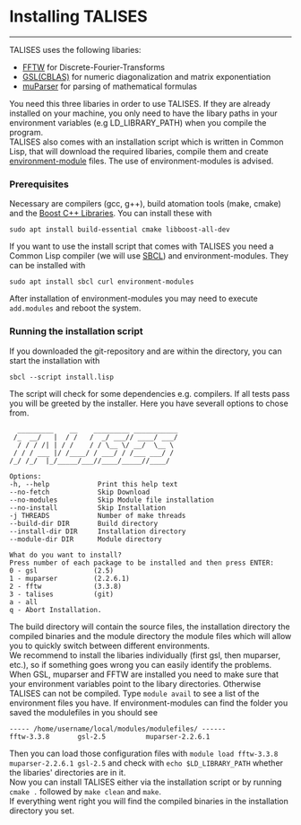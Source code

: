 # Installing TALISES
-------------
TALISES uses the following libaries:

- [FFTW](http://www.fftw.org/) for Discrete-Fourier-Transforms
- [GSL(CBLAS)](https://www.gnu.org/software/gsl/) for numeric diagonalization and matrix exponentiation
- [muParser](https://beltoforion.de/article.php?a=muparser) for parsing of mathematical formulas

You need this three libaries in order to use TALISES. If they are already installed on your machine, you only need to have the libary paths in your environment variables (e.g LD_LIBRARY_PATH) when you compile the program.  
TALISES also comes with an installation script which is written in Common Lisp, that will download the required libaries, compile them and create [environment-module](https://modules.readthedocs.io/en/latest/) files. The use of environment-modules is advised. 

### Prerequisites
Necessary are compilers (gcc, g++), build atomation tools (make, cmake) and the [Boost C++ Libraries](https://www.boost.org/doc/libs/).
You can install these with
```
sudo apt install build-essential cmake libboost-all-dev
```
If you want to use the install script that comes with TALISES you need a Common Lisp compiler (we will use [SBCL](http://www.sbcl.org/)) and environment-modules. They can be installed with
```
sudo apt install sbcl curl environment-modules
```

After installation of environment-modules you may need to execute `add.modules` and reboot the system.

### Running the installation script

If you downloaded the git-repository and are within the directory, you can start the installation with
```
sbcl --script install.lisp
```
The script will check for some dependencies e.g. compilers.
If all tests pass you will be greeted by the installer.
Here you have severall options to chose from.

````
  _________    __    _________ ___________
 /_  __/   |  / /   /  _/ ___// ____/ ___/
  / / / /| | / /    / / \__ \/ __/  \__ \ 
 / / / ___ |/ /____/ / ___/ / /___ ___/ / 
/_/ /_/  |_/_____/___//____/_____//____/  

Options:
-h, --help            Print this help text
--no-fetch            Skip Download
--no-modules          Skip Module file installation
--no-install          Skip Installation
-j THREADS            Number of make threads
--build-dir DIR       Build directory
--install-dir DIR     Installation directory
--module-dir DIR      Module directory

What do you want to install?
Press number of each package to be installed and then press ENTER:
0 - gsl              (2.5)
1 - muparser         (2.2.6.1)
2 - fftw             (3.3.8)
3 - talises          (git)
a - all
q - Abort Installation.
````
The build directory will contain the source files, the installation directory the compiled binaries and the module directory the module files which will allow you to quickly switch between different environments.  
We recommend to install the libaries individually (first gsl, then muparser, etc.), so if something goes wrong you can easily identify the problems.  
When GSL, muparser and FFTW are installed you need to make sure that your environment variables point to the libary directories. Otherwise TALISES can not be compiled. Type `module avail` to see a list of the environment files you have. If environment-modules can find the folder you saved the modulefiles in you should see
````
----- /home/username/local/modules/modulefiles/ ------
fftw-3.3.8       gsl-2.5          muparser-2.2.6.1
````
Then you can load those configuration files with `module load fftw-3.3.8 muparser-2.2.6.1 gsl-2.5` and check with `echo $LD_LIBRARY_PATH` whether the libaries' directories are in it.  
Now you can install TALISES either via the installation script or by running `cmake .` followed by `make clean` and `make`.  
If everything went right you will find the compiled binaries in the installation directory you set.